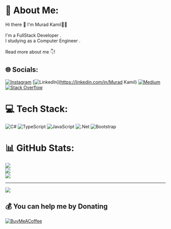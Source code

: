 # 💫 About Me:
Hi there 👋 I'm Murad Kamil🧑‍💻<br><br>I'm a FullStack Developer .<br>I studying as a Computer Engineer .<br><br>Read more about me 👇!


## 🌐 Socials:
[![Instagram](https://img.shields.io/badge/Instagram-%23E4405F.svg?logo=Instagram&logoColor=white)](https://instagram.com/muradkamill) [![LinkedIn](https://img.shields.io/badge/LinkedIn-%230077B5.svg?logo=linkedin&logoColor=white)](https://linkedin.com/in/Murad Kamil) [![Medium](https://img.shields.io/badge/Medium-12100E?logo=medium&logoColor=white)](https://medium.com/@Muradkamilllll) [![Stack Overflow](https://img.shields.io/badge/-Stackoverflow-FE7A16?logo=stack-overflow&logoColor=white)](https://stackoverflow.com/users/27029317) 

# 💻 Tech Stack:
 ![C#](https://img.shields.io/badge/c%23-%23239120.svg?style=flat&logo=csharp&logoColor=white) ![TypeScript](https://img.shields.io/badge/typescript-%23007ACC.svg?style=flat&logo=typescript&logoColor=white) ![JavaScript](https://img.shields.io/badge/javascript-%23323330.svg?style=flat&logo=javascript&logoColor=%23F7DF1E) ![.Net](https://img.shields.io/badge/.NET-5C2D91?style=flat&logo=.net&logoColor=white) ![Bootstrap](https://img.shields.io/badge/bootstrap-%238511FA.svg?style=flat&logo=bootstrap&logoColor=white)
# 📊 GitHub Stats:
![](https://github-readme-stats.vercel.app/api?username=muradkamill&theme=noctis_minimus&hide_border=false&include_all_commits=false&count_private=false)<br/>
![](https://github-readme-streak-stats.herokuapp.com/?user=muradkamill&theme=noctis_minimus&hide_border=false)<br/>
![](https://github-readme-stats.vercel.app/api/top-langs/?username=muradkamill&theme=noctis_minimus&hide_border=false&include_all_commits=false&count_private=false&layout=compact)

---
[![](https://visitcount.itsvg.in/api?id=muradkamill&icon=0&color=0)](https://visitcount.itsvg.in)

  ## 💰 You can help me by Donating
  [![BuyMeACoffee](https://img.shields.io/badge/Buy%20Me%20a%20Coffee-ffdd00?style=for-the-badge&logo=buy-me-a-coffee&logoColor=black)](https://buymeacoffee.com/muradkamil) 

  
<!-- Proudly created with GPRM ( https://gprm.itsvg.in ) -->
